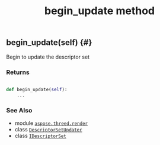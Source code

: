 ﻿---
title: begin_update method
second_title: Aspose.3D for Python via .NET API References
description: 
type: docs
weight: 20
url: /python-net/aspose.threed.render/idescriptorset/begin_update/
is_root: false
---

## begin_update(self) {#}

Begin to update the descriptor set


### Returns 





```python

def begin_update(self):
    ...
```





### See Also
* module [`aspose.threed.render`](../../)
* class [`DescriptorSetUpdater`](/3d/python-net/aspose.threed.render/descriptorsetupdater)
* class [`IDescriptorSet`](/3d/python-net/aspose.threed.render/idescriptorset)
